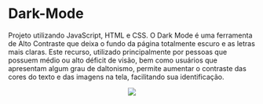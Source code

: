 # Dark-Mode

<p> 
Projeto utilizando JavaScript, HTML e CSS. 
O Dark Mode é uma ferramenta de Alto Contraste  que deixa o fundo da página totalmente escuro e as letras mais claras. Este recurso, utilizado principalmente por pessoas que possuem médio ou alto déficit de visão, bem como usuários que apresentam algum grau de daltonismo, permite aumentar o contraste das cores do texto e das imagens na tela, facilitando sua identificação.
</p>

<p align="Center">
<img src="dark.mp4">
</p>
